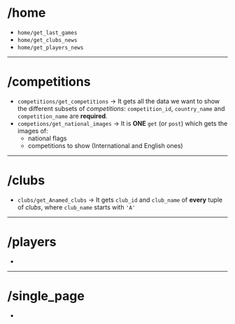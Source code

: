# /home
- `home/get_last_games`
- `home/get_clubs_news`
- `home/get_players_news`
---
# /competitions
- `competitions/get_competitions` $\rightarrow$ It gets all the data we want to show the different subsets of *competitions*: `competition_id`, `country_name` and `competition_name` are **required**.
- `competions/get_national_images` $\rightarrow$ It is **ONE** `get` (or `post`) which gets the images of:
	- national flags 
	- competitions to show (International and English ones)

---
# /clubs
- `clubs/get_Anamed_clubs` $\rightarrow$ It gets `club_id` and `club_name` of **every** tuple of *clubs*, where `club_name` starts with `'A'`


---
# /players
- 

---
# /single_page
- 

